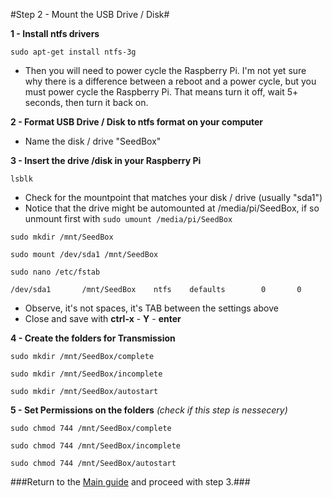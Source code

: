 #Step 2 - Mount the USB Drive / Disk#

**1 - Install ntfs drivers**
~~~
sudo apt-get install ntfs-3g
~~~
   * Then you will need to power cycle the Raspberry Pi. I'm not yet sure why there is a difference between a reboot and a power cycle, but you must power cycle the Raspberry Pi. That means turn it off, wait 5+ seconds, then turn it back on.

**2 - Format USB Drive / Disk to ntfs format on your computer**
   * Name the disk / drive "SeedBox"
   
**3 - Insert the drive /disk in your Raspberry Pi**
~~~
lsblk
~~~
   * Check for the mountpoint that matches your disk / drive (usually "sda1")
   * Notice that the drive might be automounted at /media/pi/SeedBox, if so unmount first with `sudo umount /media/pi/SeedBox`

~~~
sudo mkdir /mnt/SeedBox
~~~
~~~
sudo mount /dev/sda1 /mnt/SeedBox
~~~
~~~
sudo nano /etc/fstab
~~~
~~~
/dev/sda1       /mnt/SeedBox    ntfs    defaults        0       0
~~~
   * Observe, it's not spaces, it's TAB between the settings above
   * Close and save with **ctrl-x** - **Y** - **enter**

**4 - Create the folders for Transmission**
~~~
sudo mkdir /mnt/SeedBox/complete
~~~
~~~
sudo mkdir /mnt/SeedBox/incomplete
~~~
~~~
sudo mkdir /mnt/SeedBox/autostart
~~~
**5 - Set Permissions on the folders** *(check if this step is nessecery)*
~~~
sudo chmod 744 /mnt/SeedBox/complete
~~~
~~~
sudo chmod 744 /mnt/SeedBox/incomplete
~~~
~~~
sudo chmod 744 /mnt/SeedBox/autostart
~~~

###Return to the [Main guide](https://github.com/mcfrojd/PiVPN-Seedbox) and proceed with step 3.###
